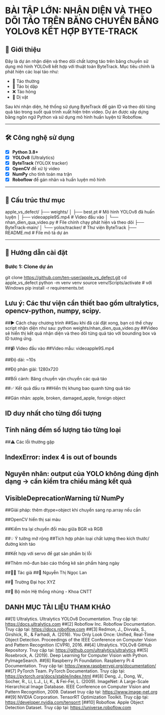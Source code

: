 # BÀI TẬP LỚN: NHẬN DIỆN VÀ THEO DÕI TÁO TRÊN BĂNG CHUYỀN BẰNG YOLOv8 KẾT HỢP BYTE-TRACK

## 📌 Giới thiệu

Đây là dự án nhận diện và theo dõi chất lượng táo trên băng chuyền sử dụng mô hình YOLOv8 kết hợp với thuật toán ByteTrack. Mục tiêu chính là phát hiện các loại táo như:
- 🍏 Táo thường
- 🧃 Táo bị dập
- ❌ Táo hỏng
- 🧽 Dị vật

Sau khi nhận diện, hệ thống sử dụng ByteTrack để gán ID và theo dõi từng quả táo trong suốt quá trình xuất hiện trên video. Dự án được xây dựng bằng ngôn ngữ Python và sử dụng mô hình huấn luyện từ Roboflow.

---

## 🛠 Công nghệ sử dụng

- [x] **Python 3.8+**
- [x] **YOLOv8** (Ultralytics)
- [x] **ByteTrack** (YOLOX tracker)
- [x] **OpenCV** để xử lý video
- [x] **NumPy** cho tính toán ma trận
- [x] **Roboflow** để gán nhãn và huấn luyện mô hình

---

## 📁 Cấu trúc thư mục
apple_vs_defect/
├── weights/
│ ├── best.pt # Mô hình YOLOv8 đã huấn luyện
│ ├── videoapple9S.mp4 # Video đầu vào
│ └── nhan_dien_qua_video.py # File chính chạy phát hiện và theo dõi
├── ByteTrack-main/
│ └── yolox/tracker/ # Thư viện ByteTrack
├── README.md # File mô tả dự án


---

## 🚀 Hướng dẫn cài đặt

### Bước 1: Clone dự án

git clone https://github.com/ten-user/apple_vs_defect.git
cd apple_vs_defect
python -m venv venv
source venv/Scripts/activate  # với Windows
pip install -r requirements.txt

## Lưu ý: Các thư viện cần thiết bao gồm ultralytics, opencv-python, numpy, scipy.

##▶️ Cách chạy chương trình
##Sau khi đã cài đặt xong, bạn có thể chạy script nhận diện như sau:
python weights/nhan_dien_qua_video.py
##Video sẽ hiển thị kết quả nhận diện và theo dõi từng quả táo với bounding box và ID tương ứng.

##📹 Video đầu vào
##Video mẫu: videoapple9S.mp4

##Độ dài: ~10s

##Độ phân giải: 1280x720

##Bối cảnh: Băng chuyền vận chuyển các quả táo

##✅ Kết quả đầu ra
##Hiển thị khung bao quanh từng quả táo

##Gán nhãn: apple, broken, damaged_apple, foreign object

## ID duy nhất cho từng đối tượng

## Tính năng đếm số lượng táo từng loại

##⚠️ Các lỗi thường gặp
## IndexError: index 4 is out of bounds

## Nguyên nhân: output của YOLO không đúng định dạng → cần kiểm tra chiều mảng kết quả

## VisibleDeprecationWarning từ NumPy

##Giải pháp: thêm dtype=object khi chuyển sang np.array nếu cần

##OpenCV hiển thị sai màu

##Kiểm tra lại chuyển đổi màu giữa BGR và RGB

##💡 Ý tưởng mở rộng
##Tích hợp phân loại chất lượng theo kích thước/đường kính táo

##Kết hợp với servo để gạt sản phẩm bị lỗi

##Thêm mô-đun báo cáo thống kê sản phẩm hàng ngày

##👨‍💻 Tác giả
##📧 Nguyễn Thị Ngọc Lan

##📍 Trường Đại học XYZ

##🧪 Bộ môn Hệ thống nhúng - Khoa CNTT

## DANH MỤC TÀI LIỆU THAM KHẢO
##[1] Ultralytics. Ultralytics YOLOv8 Documentation. Truy cập tại: https://docs.ultralytics.com
##[2] Roboflow Inc. Roboflow Documentation. Truy cập tại: https://docs.roboflow.com
##[3] Redmon, J., Divvala, S., Girshick, R., & Farhadi, A. (2016). You Only Look Once: Unified, Real-Time Object Detection. Proceedings of the IEEE Conference on Computer Vision and Pattern Recognition (CVPR), 2016.
##[4] Ultralytics. YOLOv8 GitHub Repository. Truy cập tại: https://github.com/ultralytics/ultralytics
##[5] Rosebrock, A. (2019). Deep Learning for Computer Vision with Python. PyImageSearch.
##[6] Raspberry Pi Foundation. Raspberry Pi 4 Documentation. Truy cập tại: https://www.raspberrypi.org/documentation/
##[7] PyTorch Team. PyTorch Documentation. Truy cập tại: https://pytorch.org/docs/stable/index.html
##[8] Deng, J., Dong, W., Socher, R., Li, L.J., Li, K., & Fei-Fei, L. (2009). ImageNet: A Large-Scale Hierarchical Image Database. IEEE Conference on Computer Vision and Pattern Recognition, 2009. Dataset truy cập tại: https://www.image-net.org
##[9] NVIDIA Corporation. TensorRT Optimization Toolkit. Truy cập tại: https://developer.nvidia.com/tensorrt
[##10] Roboflow. Apple Object Detection Dataset. Truy cập tại: https://universe.roboflow.com
